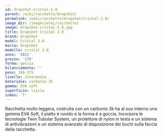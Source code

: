 ```yaml
---
id: dropshot-cristal-2.0
parent: /wiki/racchette/dropshot/
permalink: /wiki/racchette/dropshot/cristal-2.0/
image_dir: /images/wiki/racchette/
image: dropshot-cristal-2.0.jpg
title: Dropshot Cristal 2.0
brand: dropshot
model: Cristal 2.0
marca: dropshot
modello: cristal 2.0
anno: '2021'
prezzo: '170'
forma: goccia
bilanciamento: ''
peso: 340-375
livello: intermedio
materiale: carbonio 3k
gomma: EVA soft
superficie: liscia
index: '7'
---
```

Racchetta molto leggera, costruita con un carbonio 3k ha al suo interno una gomma EVA Soft, il piatto è ruvido e la forma è a goccia. Incorpora le tecnologie Twin Tubolar System, un protettore di nylon in testa e un sistema di antivibrazioni e un sistema avanzato di disposizione dei buchi sulla faccia della racchetta.